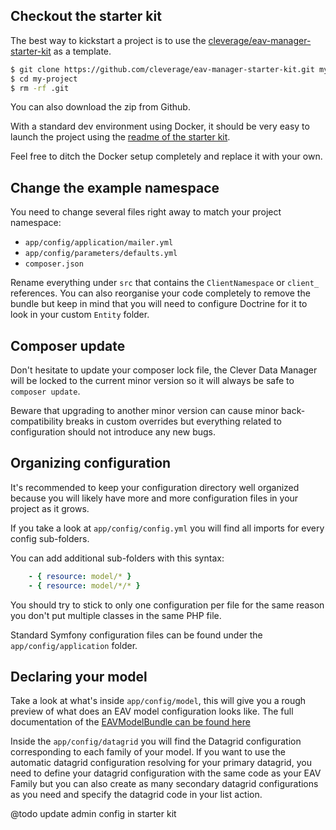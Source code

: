## Checkout the starter kit

The best way to kickstart a project is to use the
[cleverage/eav-manager-starter-kit](https://github.com/cleverage/eav-manager-starter-kit) as a template.

````bash
$ git clone https://github.com/cleverage/eav-manager-starter-kit.git my-project
$ cd my-project
$ rm -rf .git
````

You can also download the zip from Github.

With a standard dev environment using Docker, it should be very easy to launch the project using the 
[readme of the starter kit](https://github.com/cleverage/eav-manager-starter-kit).

Feel free to ditch the Docker setup completely and replace it with your own.

## Change the example namespace

You need to change several files right away to match your project namespace:
 - ````app/config/application/mailer.yml````
 - ````app/config/parameters/defaults.yml````
 - ````composer.json````
 
Rename everything under ````src```` that contains the ````ClientNamespace```` or ````client_```` references.
You can also reorganise your code completely to remove the bundle but keep in mind that you will need to configure
Doctrine for it to look in your custom ````Entity```` folder.

## Composer update

Don't hesitate to update your composer lock file, the Clever Data Manager will be locked to the current minor version so
it will always be safe to ````composer update````.

Beware that upgrading to another minor version can cause minor back-compatibility breaks in custom overrides but 
everything related to configuration should not introduce any new bugs.

## Organizing configuration

It's recommended to keep your configuration directory well organized because you will likely have more and more
configuration files in your project as it grows.

If you take a look at ````app/config/config.yml```` you will find all imports for every config sub-folders.

You can add additional sub-folders with this syntax:

````yaml
    - { resource: model/* }
    - { resource: model/*/* }
````

You should try to stick to only one configuration per file for the same reason you don't put multiple classes in the
same PHP file.

Standard Symfony configuration files can be found under the ````app/config/application```` folder.

## Declaring your model

Take a look at what's inside ````app/config/model````, this will give you a rough preview of what does an EAV model
configuration looks like.
The full documentation of the [EAVModelBundle can be found here](https://vincentchalnot.github.io/SidusEAVModelBundle)

Inside the ````app/config/datagrid```` you will find the Datagrid configuration corresponding to each family of your
model. If you want to use the automatic datagrid configuration resolving for your primary datagrid, you need to define
your datagrid configuration with the same code as your EAV Family but you can also create as many secondary datagrid
configurations as you need and specify the datagrid code in your list action.

@todo update admin config in starter kit
